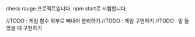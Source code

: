 chess rauge 프로젝트입니다.
npm start로 시험합니다.

//TODO : 게임 함수 외부로 빼내어 분리하기
//TODO : 게임 구현하기
//TODO : 말 들었을 때 구현하기
